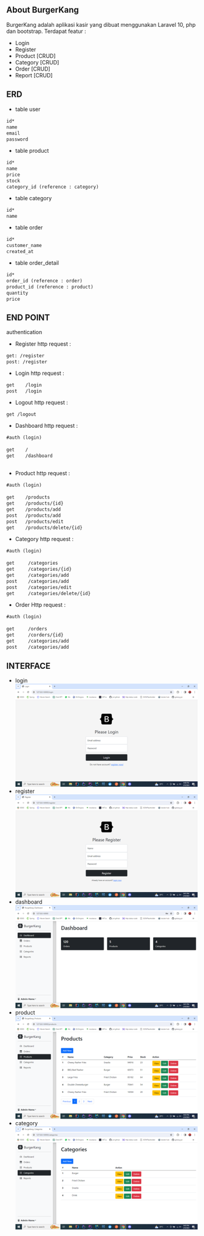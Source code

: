 ## About BurgerKang

BurgerKang adalah aplikasi kasir yang dibuat menggunakan Laravel 10, php dan bootstrap.
Terdapat featur :
- Login
- Register
- Product [CRUD]
- Category [CRUD]
- Order [CRUD]
- Report [CRUD]

## ERD
- table user
```
id*
name
email
password
```
- table product
```
id*
name
price
stock
category_id (reference : category)
```
- table category
```
id*
name
```
- table order
```
id*
customer_name
created_at
```
- table order_detail
```
id*
order_id (reference : order)
product_id (reference : product)
quantity
price
```
## END POINT
authentication 

- Register http request :

```
get: /register
post: /register
```

- Login http request :

```
get    /login
post   /login
```

- Logout http request :

```
get /logout
```

- Dashboard http request :

```
#auth (login)

get    /
get    /dashboard


```

- Product http request :

```
#auth (login)

get    /products
get    /products/{id}
get    /products/add
post   /products/add
post   /products/edit
get    /products/delete/{id}

```


- Category http request :

```
#auth (login)

get     /categories
get     /categories/{id}
get     /categories/add
post    /categories/add
post    /categories/edit
get     /categories/delete/{id}
```

- Order
Http request :

```
#auth (login)

get     /orders
get     /corders/{id}
get     /categories/add
post    /categories/add
```

## INTERFACE
- login
![img.png](README/img.png)
- register
![img_1.png](README/img_1.png)
- dashboard
![img_2.png](README/img_2.png)
- product
![img_3.png](README/img_3.png)
- category
![img_4.png](README/img_4.png)


